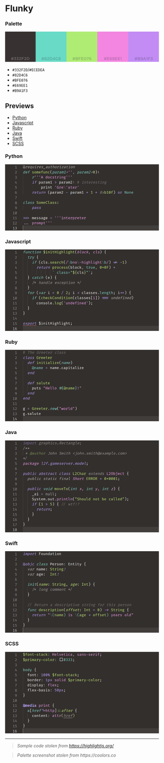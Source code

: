 # Flunky

### Palette
![Palette](palette.png)

- `#332F2D`/`#ECEDEA`
- `#82D4C6`
- `#BFE076`
- `#E69EE1`
- `#B9A1F3`

## Previews

- [Python](#python)
- [Javascript](#javascript)
- [Ruby](#ruby)
- [Java](#java)
- [Swift](#swift)
- [SCSS](#scss)

### Python

![Python](previews/python.png)

### Javascript

![Javascript](previews/js.png)

### Ruby

![Ruby](previews/ruby.png)

### Java

![Java](previews/java.png)

### Swift

![Swift](previews/swift.png)

### SCSS

![SCSS](previews/scss.png)

---

> _Sample code stolen from https://highlightjs.org/_

> _Palette screenshot stolen from https://coolors.co_
